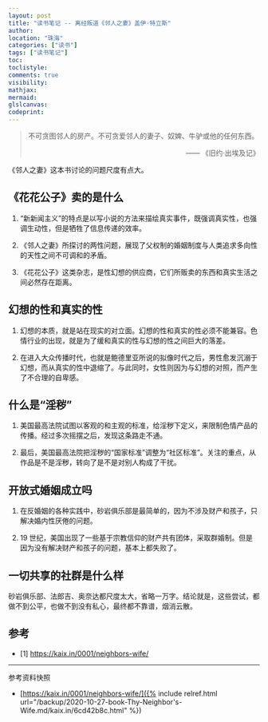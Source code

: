 ```yaml
---
layout: post
title: "读书笔记 -- 离经叛道《邻人之妻》盖伊·特立斯"
author:
location: "珠海"
categories: ["读书"]
tags: ["读书笔记"]
toc:
toclistyle:
comments: true
visibility:
mathjax:
mermaid:
glslcanvas:
codeprint:
---
```


> 不可贪图邻人的房产。不可贪爱邻人的妻子、奴婢、牛驴或他的任何东西。
> <p align="right"> —— 《旧约·出埃及记》</p>

《邻人之妻》这本书讨论的问题尺度有点大。


## 《花花公子》卖的是什么

1. “新新闻主义”的特点是以写小说的方法来描绘真实事件，既强调真实性，也强调生动性，但是牺牲了信息传递的效率。

2. 《邻人之妻》所探讨的两性问题，展现了父权制的婚姻制度与人类追求多向性的天性之间不可调和的矛盾。

3. 《花花公子》这类杂志，是性幻想的供应商，它们所贩卖的东西和真实生活之间必然存在距离。


## 幻想的性和真实的性

1. 幻想的本质，就是站在现实的对立面。幻想的性和真实的性必须不能兼容。色情行业的出现，就是为了缓和真实的性与幻想的性之间巨大的落差。

2. 在进入大众传播时代，也就是鲍德里亚所说的拟像时代之后，男性愈发沉溺于幻想，而从真实的性中退缩了。与此同时，女性则因为与幻想的对照，而产生了不合理的自卑感。


## 什么是“淫秽”

1. 美国最高法院试图以客观的和主观的标准，给淫秽下定义，来限制色情产品的传播。经过多次摇摆之后，发现这条路走不通。

2. 最后，美国最高法院把淫秽的“国家标准”调整为“社区标准”。关注的重点，从作品是不是淫秽，转向了是不是对别人构成了干扰。


## 开放式婚姻成立吗

1. 在反婚姻的各种实践中，砂岩俱乐部是最简单的，因为不涉及财产和孩子，只解决婚内性厌倦的问题。

2. 19 世纪，美国出现了一些基于宗教信仰的财产共有团体，采取群婚制。但是因为没有解决财产和孩子的问题，基本上都失败了。


## 一切共享的社群是什么样

砂岩俱乐部、法郎吉、奥奈达都尺度太大，省略一万字。结论就是，这些尝试，都做不到公平，也做不到没有私心，最终都不靠谱，烟消云散。


## 参考

- [1] <https://kaix.in/0001/neighbors-wife/>

<hr class='reviewline'/>
<p class='reviewtip'><script type='text/javascript' src='{% include relref.html url="/assets/reviewjs/blogs/2020-10-27-book-Thy-Neighbor's-Wife.md.js" %}'></script></p>
<font class='ref_snapshot'>参考资料快照</font>

- [https://kaix.in/0001/neighbors-wife/]({% include relref.html url="/backup/2020-10-27-book-Thy-Neighbor's-Wife.md/kaix.in/6cd42b8c.html" %})
